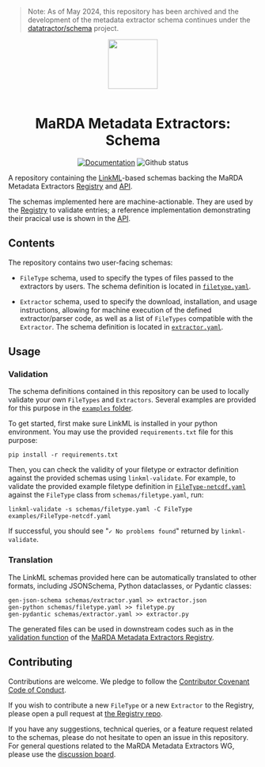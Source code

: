 > Note: As of May 2024, this repository has been archived and the development of the metadata extractor schema continues under the [datatractor/schema](https://github.com/datatractor/schema) project.




<div align="center" style="padding-bottom: 1em;">
<img width="100px" align="center" src="https://avatars.githubusercontent.com/u/74017645?s=200&v=4">
</div>

# <div align="center">MaRDA Metadata Extractors: Schema</div>
<div align="center">

[![Documentation](https://badgen.net/badge/docs/marda-alliance.github.io/blue?icon=firefox)](https://marda-alliance.github.io/metadata_extractors_schema)
![Github status](https://badgen.net/github/checks/marda-alliance/metadata_extractors_schema/?icon=github)

</div>

A repository containing the [LinkML](https://linkml.io/linkml/)-based schemas backing the
MaRDA Metadata Extractors [Registry](https://github.com/marda-alliance/metadata_extractors_registry/)
and [API](https://github.com/marda-alliance/metadata_extractors_api/).

The schemas implemented here are machine-actionable. They are used by the [Registry](https://github.com/marda-alliance/metadata_extractors_registry/) to validate entries; a reference implementation demonstrating
their pracical use is shown in the [API](https://github.com/marda-alliance/metadata_extractors_api/).

## Contents
The repository contains two user-facing schemas:

- ``FileType`` schema, used to specify the types of files passed to the extractors by users.
  The schema definition is located in [``filetype.yaml``](./schemas/filetype.yaml).

- ``Extractor`` schema, used to specify the download, installation, and usage instructions,
  allowing for machine execution of the defined extractor/parser code, as well as a list of
  ``FileTypes`` compatible with the ``Extractor``.
  The schema definition is located in [``extractor.yaml``](./schemas/extractor.yaml).

## Usage
### Validation
The schema definitions contained in this repository can be used to locally validate your own
``FileTypes`` and ``Extractors``. Several examples are provided for this purpose in the
[``examples`` folder](./examples/).

To get started, first make sure LinkML is installed in your python environment. You may use
the provided ``requirements.txt`` file for this purpose:

```
pip install -r requirements.txt
```

Then, you can check the validity of your filetype or extractor definition against the provided
schemas using ``linkml-validate``. For example, to validate the provided example filetype definition
in [``FileType-netcdf.yaml``](./examples/FileType-netcdf.yaml) against the ``FileType`` class
from ``schemas/filetype.yaml``, run:

```
linkml-validate -s schemas/filetype.yaml -C FileType examples/FileType-netcdf.yaml
```

If successful, you should see "``✓ No problems found``" returned by ``linkml-validate``.

### Translation

The LinkML schemas provided here can be automatically translated to other formats, including
JSONSchema, Python dataclasses, or Pydantic classes:

```
gen-json-schema schemas/extractor.yaml >> extractor.json
gen-python schemas/filetype.yaml >> filetype.py
gen-pydantic schemas/extractor.yaml >> extractor.py
```

The generated files can be used in downstream codes such as in the [validation function](https://github.com/marda-alliance/metadata_extractors_registry/blob/main/tasks.py#L33)
of the [MaRDA Metadata Extractors Registry](https://github.com/marda-alliance/metadata_extractors_registry).

## Contributing

Contributions are welcome. We pledge to follow the [Contributor Covenant Code of Conduct](https://www.contributor-covenant.org/version/2/1/code_of_conduct/).

If you wish to contribute a new `FileType` or a new `Extractor` to the Registry, please open a pull request at [the Registry repo](https://github.com/marda-alliance/metadata_extractors_registry).

If you have any suggestions, technical queries, or a feature request related
to the schemas, please do not hesitate to open an issue in this repository. For general
questions related to the MaRDA Metadata Extractors WG, please use the [discussion board](https://github.com/marda-alliance/metadata_extractors/discussions).
